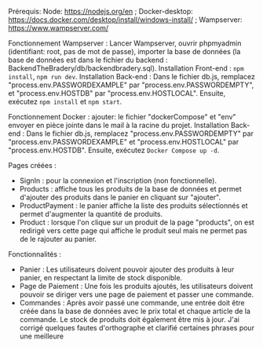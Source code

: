 Prérequis: Node: https://nodejs.org/en ;  Docker-desktop: https://docs.docker.com/desktop/install/windows-install/ ;  Wampserver: https://www.wampserver.com/

Fonctionnement Wampserver :
Lancer Wampserver, ouvrir phpmyadmin (identifiant: root, pas de mot de passe), importer la base de données (la base de données est dans le fichier du backend : BackendTheBradery/db/backendbradery.sql). 
Installation Front-end : `npm install`, `npm run dev`. 
Installation Back-end : Dans le fichier db.js, remplacez "process.env.PASSWORDEXAMPLE" par "process.env.PASSWORDEMPTY", et "process.env.HOSTDB" par "process.env.HOSTLOCAL". Ensuite, exécutez `npm install` et `npm start`.

Fonctionnement Docker :
ajouter: le fichier "dockerCompose" et "env" envoyer en pièce jointe dans le mail à la racine du projet.
Installation Back-end : Dans le fichier db.js, remplacez "process.env.PASSWORDEMPTY" par "process.env.PASSWORDEXAMPLE" et "process.env.HOSTLOCAL" par "process.env.HOSTDB". Ensuite, exécutez `Docker Compose up -d`.

Pages créées :
- SignIn : pour la connexion et l'inscription (non fonctionnelle).
- Products : affiche tous les produits de la base de données et permet d'ajouter des produits dans le panier en cliquant sur "ajouter".
- ProductPayment : le panier affiche la liste des produits sélectionnés et permet d'augmenter la quantité de produits.
- Product : lorsque l'on clique sur un produit de la page "products", on est redirigé vers cette page qui affiche le produit seul mais ne permet pas de le rajouter au panier.

Fonctionnalités :
- Panier : Les utilisateurs doivent pouvoir ajouter des produits à leur panier, en respectant la limite de stock disponible.
- Page de Paiement : Une fois les produits ajoutés, les utilisateurs doivent pouvoir se diriger vers une page de paiement et passer une commande.
- Commandes : Après avoir passé une commande, une entrée doit être créée dans la base de données avec le prix total et chaque article de la commande. Le stock de produits doit également être mis à jour.
J'ai corrigé quelques fautes d'orthographe et clarifié certaines phrases pour une meilleure 
